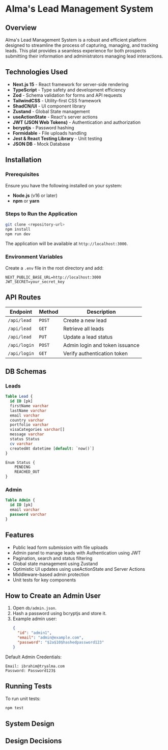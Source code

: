 # Alma's Lead Management System

## Overview

Alma's Lead Management System is a robust and efficient platform designed to streamline the process of capturing, managing, and tracking leads. This plat provides a seamless experience for both prospects submitting their information and administrators managing lead interactions.

## Technologies Used

- **Next.js 15** - React framework for server-side rendering
- **TypeScript** - Type safety and development efficiency
- **Zod** - Schema validation for forms and API requests
- **TailwindCSS** - Utility-first CSS framework
- **ShadCN/UI** - UI component library
- **Zustand** - Global State management
- **useActionState** - React's server actions
- **JWT (JSON Web Tokens)** - Authentication and authorization
- **bcryptjs** - Password hashing
- **Formidable** - File uploads handling
- **Jest & React Testing Library** - Unit testing
- **JSON DB** - Mock Database

## Installation

### Prerequisites

Ensure you have the following installed on your system:

- **Node.js** (v16 or later)
- **npm** or **yarn**

### Steps to Run the Application

```sh
git clone <repository-url>
npm install
npm run dev
```

The application will be available at `http://localhost:3000`.

### Environment Variables

Create a `.env` file in the root directory and add:

```env
NEXT_PUBLIC_BASE_URL=http://localhost:3000
JWT_SECRET=your_secret_key
```

## API Routes

| Endpoint     | Method | Description                    |
| ------------ | ------ | ------------------------------ |
| `/api/lead`  | `POST` | Create a new lead              |
| `/api/lead`  | `GET`  | Retrieve all leads             |
| `/api/lead`  | `PUT`  | Update a lead status           |
| `/api/login` | `POST` | Admin login and token issuance |
| `/api/login` | `GET`  | Verify authentication token    |

## DB Schemas

### Leads

```sql
Table Lead {
  id ID [pk]
  firstName varchar
  lastName varchar
  email varchar
  country varchar
  portfolio varchar
  visaCategories varchar[]
  message varchar
  status Status
  cv varchar
  createdAt datetime [default: `now()`]
}

Enum Status {
    PENDING
    REACHED_OUT
}

```

### Admin

```sql
Table Admin {
  id ID [pk]
  email varchar
  password varchar
}
```

## Features

- Public lead form submission with file uploads
- Admin panel to manage leads with Authentication using JWT
- Pagination, search and status filtering
- Global state management using Zustand
- Optimistic UI updates using useActionState and Server Actions
- Middleware-based admin protection
- Unit tests for key components

## How to Create an Admin User

1. Open `db/admin.json`.
2. Hash a password using bcryptjs and store it.
3. Example admin user:
   ```json
   {
     "id": "admin1",
     "email": "admin@example.com",
     "password": "$2a$10$hashedpassword123"
   }
   ```

Default Admin Credentials:

```
Email: ibrahim@tryalma.com
Password: Password123$
```

## Running Tests

To run unit tests:

```sh
npm test
```

## System Design

## Design Decisions
